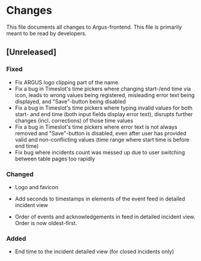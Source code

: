 # Changes
This file documents all changes to Argus-frontend. This file is primarily meant to be read by developers.

## [Unreleased]

### Fixed
- Fix ARGUS logo clipping part of the name.
- Fix a bug in Timeslot's time pickers where changing start-/end time via icon, leads to wrong values being registered, misleading error text being displayed, and "Save"-button being disabled 
- Fix a bug in Timeslot's time pickers where typing invalid values for both start- and end time (both input fields display error text), disrupts further changes (incl. corrections) of those time values
- Fix a bug in Timeslot's time pickers where error text is not always removed and "Save"-button is disabled, even after user has provided valid and non-conflicting values (time range where start time is before end time) 
- Fix bug where incidents count was messed up due to user switching between table pages too rapidly


### Changed
- Logo and favicon
- Add seconds to timestamps in elements of the event feed in detailed incident view

- Order of events and acknowledgements in feed in detailed incident view. Order is now oldest-first.



### Added
- End time to the incident detailed view (for closed incidents only)

